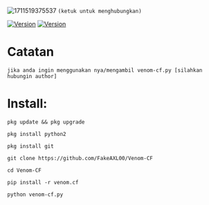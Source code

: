 ![1711519375537](https://github.com/FakeAXL00/Venom-CF/assets/164671698/25b56956-1e72-4d96-a09f-c7a683af857f)
``(ketuk untuk menghubungkan)`` 

[![Version](https://img.shields.io/badge/FakeAXL-00-brightgreen.svg?maxAge=259200)]()
[![Version](https://img.shields.io/badge/NamePack-:VenomCF-brightgreen.svg?maxAge=259200)]()

# Catatan 
``jika anda ingin menggunakan nya/mengambil venom-cf.py [silahkan hubungin author]`` 

# Install: 
```
pkg update && pkg upgrade 
```
```
pkg install python2
```
```
pkg install git
```
```
git clone https://github.com/FakeAXL00/Venom-CF
```
```
cd Venom-CF
```
```
pip install -r venom.cf
```
```
python venom-cf.py
```
